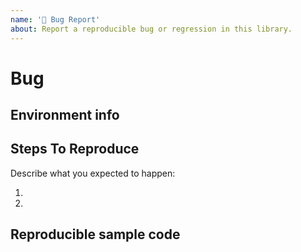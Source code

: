 ```yaml
---
name: '🐛 Bug Report'
about: Report a reproducible bug or regression in this library.
---
```


# Bug

<!--
  Please provide a clear and concise description of what the bug is.
  Include screenshots if needed.
  Please test using the latest release of the library, as maybe said bug has been already fixed.
-->

## Environment info

<!--
  Run `react-native info` in your terminal and copy the results here. And add the version of the library that you are using
-->

## Steps To Reproduce

<!--
 Issues without reproduction steps or code are likely to stall.
-->

Describe what you expected to happen:

1.

2.

## Reproducible sample code

<!--
 Please add to your issue a repro, a fresh codebase with the minimal changes so that the bug can be tested in isolation
-->
